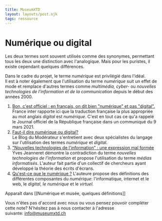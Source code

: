 ```yaml
---
title: MuseumXTD
layout: layouts/post.njk
tags: ressource
---
```

# Numérique ou digital 
Les deux termes sont souvent utilisés comme des synonymes, permettant tous les deux une distinction avec l'analogique. Mais pour les puristes, il existe cependant quelques différences. 

Dans le cadre du projet, le terme *numérique* est privilégié dans l'idéal.   
Il est à noter également que l'utilisation du terme *numérique* suit un effet de mode et remplace d'autres termes comme *multimédia, cyber-* ou *nouvelles technologies de l'information et de la communication* depuis le début des années 2000. 


1. [Bon, c'est officiel : en français, on dit bien "numérique" et pas "digital".](https://www.radiofrance.fr/franceinter/bon-c-est-officiel-en-francais-on-dit-bien-numerique-et-pas-digital-4089609)
   France inter rapporte ici que la traduction française la plus appropriée au mot anglais *digital* est *numérique*. C'est en tout cas ce qu'a rappelé le Journal officiel de la République française dans un communiqué du 9 mars 2021. 
2. [Faut-il dire numérique ou digital?](https://www.blogdumoderateur.com/numerique-ou-digital/)   
   Le Blog du Modérateur s'entretient avec deux spécialistes du langage sur l'utilisation des termes *numérique* et *digital*.  
3. ["Nouvelles technologies de l'information" : une expression mal formée](https://books.openedition.org/septentrion/13904)
   Yves Jeanneret démontre la contradiction du terme *nouvelles technologies de l'information* et propose l'utilisation du terme *médias informatisés*. L'auteur fait partie d'un collectif de chercheurs ayant développé la théorie des écrits d'écrans. 
4. [Qu'est-ce que le numérique ?](https://figoblog.org/2019/08/02/quest-ce-que-le-numerique/)
   L'auteure propose des définitions des différentes composantes du *numérique*: l'informatique, internet et le web, le *digital*, *le numérique* et le *virtuel.* 


Apparaît dans [[Numérique et musée, quelques définitions]]

Vous n'êtes pas d'accord avec nous ou vous pensez pouvoir compléter cette note? N'hésitez pas à nous contacter à l'adresse suivante: [info@museumxtd.ch](mailto:info@museumxtd.ch)